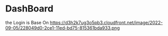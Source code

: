 # DashBoard
the Login is Base On 
https://d3h2k7ug3o5pb3.cloudfront.net/image/2022-09-05/228049d0-2ce1-11ed-bd75-815361bda933.png